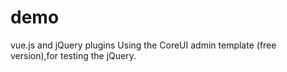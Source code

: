 # demo
vue.js and jQuery plugins
Using the CoreUI admin template (free version),for testing the jQuery.
